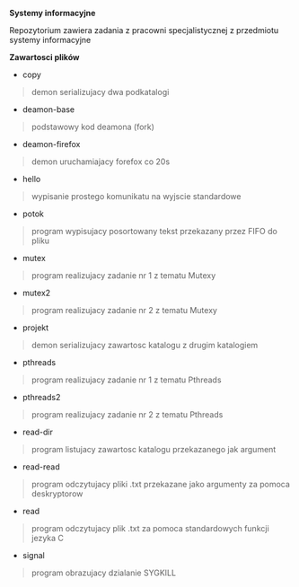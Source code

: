 **Systemy informacyjne**

Repozytorium zawiera zadania z pracowni specjalistycznej z przedmiotu systemy informacyjne

**Zawartosci plików**
 - copy
  > demon serializujacy dwa podkatalogi
 - deamon-base
  > podstawowy kod deamona (fork)
 - deamon-firefox
  > demon uruchamiajacy forefox co 20s
 - hello
  > wypisanie prostego komunikatu na wyjscie standardowe
 - potok
  > program wypisujacy posortowany tekst przekazany przez FIFO do pliku
 - mutex
  > program realizujacy zadanie nr 1 z tematu Mutexy 
 - mutex2
  > program realizujacy zadanie nr 2 z tematu Mutexy
 - projekt
  > demon serializujacy zawartosc katalogu z drugim katalogiem
 - pthreads
  > program realizujacy zadanie nr 1 z tematu Pthreads
 - pthreads2
  > program realizujacy zadanie nr 2 z tematu Pthreads
 - read-dir
  > program listujacy zawartosc katalogu przekazanego jak argument
 - read-read
  > program odczytujacy pliki .txt przekazane jako argumenty za pomoca deskryptorow
 - read
  > program odczytujacy plik .txt za pomoca standardowych funkcji jezyka C
 - signal
  > program obrazujacy dzialanie SYGKILL
